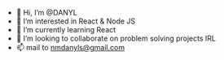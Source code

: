 - 👋 Hi, I’m @DANYL 
- 👀 I’m interested in React & Node JS
- 🌱 I’m currently learning React
- 💞️ I’m looking to collaborate on problem solving projects IRL
- 📫 mail to nmdanyls@gmail.com

<!---
ndanyl/ndanyl is a ✨ special ✨ repository because its `README.md` (this file) appears on your GitHub profile.
You can click the Preview link to take a look at your changes.
--->
